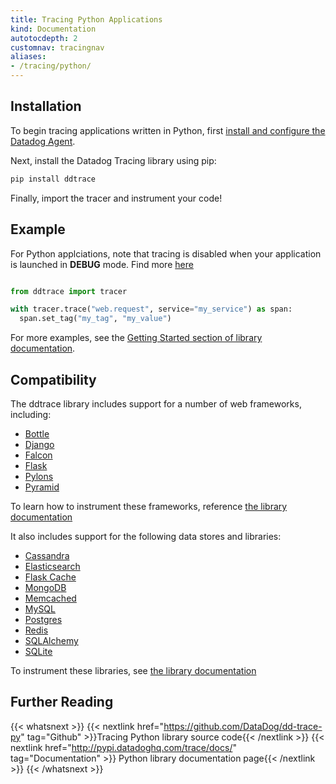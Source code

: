 ```yaml
---
title: Tracing Python Applications
kind: Documentation
autotocdepth: 2
customnav: tracingnav
aliases:
- /tracing/python/
---
```


## Installation

To begin tracing applications written in Python, first [install and configure the Datadog Agent](/tracing#installing-the-agent).

Next, install the Datadog Tracing library using pip:

```python
pip install ddtrace
```

Finally, import the tracer and instrument your code!

## Example

<div class="alert alert-info">
For Python applciations, note that tracing is disabled when your application is launched in <b>DEBUG</b> mode. Find more <a href="http://pypi.datadoghq.com/trace/docs/#module-ddtrace.contrib.django">here</a>
</div>

```python

from ddtrace import tracer

with tracer.trace("web.request", service="my_service") as span:
  span.set_tag("my_tag", "my_value")
```

For more examples, see the [Getting Started section of library documentation](http://pypi.datadoghq.com/trace/docs/#get-started).

## Compatibility

The ddtrace library includes support for a number of web frameworks, including:

- [Bottle](https://bottlepy.org/)
- [Django](https://www.djangoproject.com/)
- [Falcon](https://falconframework.org/)
- [Flask](http://flask.pocoo.org/)
- [Pylons](http://pylonsproject.org/)
- [Pyramid](https://trypyramid.com/)

To learn how to instrument these frameworks, reference [the library documentation](http://pypi.datadoghq.com/trace/docs/#web-frameworks)

It also includes support for the following data stores and libraries:

- [Cassandra](http://cassandra.apache.org/)
- [Elasticsearch](https://www.elastic.co/products/elasticsearch)
- [Flask Cache](https://pythonhosted.org/Flask-Cache/)
- [MongoDB](https://www.mongodb.com/what-is-mongodb)
- [Memcached](https://memcached.org/)
- [MySQL](https://www.mysql.com/)
- [Postgres](https://www.postgresql.org/)
- [Redis](https://redis.io/)
- [SQLAlchemy](http://www.sqlalchemy.org/)
- [SQLite](https://www.sqlite.org/)

To instrument these libraries, see [the library documentation](http://pypi.datadoghq.com/trace/docs/#other-libraries)

## Further Reading

{{< whatsnext >}}
    {{< nextlink href="https://github.com/DataDog/dd-trace-py" tag="Github" >}}Tracing Python library source code{{< /nextlink >}}
    {{< nextlink href="http://pypi.datadoghq.com/trace/docs/" tag="Documentation" >}} Python library documentation page{{< /nextlink >}}
{{< /whatsnext >}}
